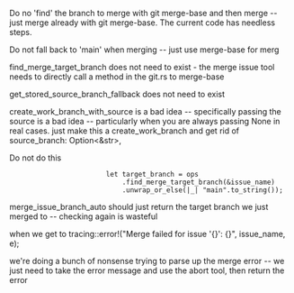 Do no 'find' the branch to merge with git merge-base and then merge -- just merge already with git merge-base. The current code has needless steps.

Do not fall back to 'main' when merging -- just use merge-base for merg

find_merge_target_branch does not need to exist - the merge issue tool needs to directly call a method in the git.rs to merge-base

get_stored_source_branch_fallback does not need to exist


create_work_branch_with_source is a bad idea -- specifically passing the source is a bad idea -- particularly when you are always passing None in real cases. just make this a create_work_branch and get rid of source_branch: Option<&str>,


Do not do this

```
                        let target_branch = ops
                            .find_merge_target_branch(&issue_name)
                            .unwrap_or_else(|_| "main".to_string());
```
merge_issue_branch_auto should just return the target branch we just merged to -- checking again is wasteful


when we get to tracing::error!("Merge failed for issue '{}': {}", issue_name, e);

we're doing a bunch of nonsense trying to parse up the merge error -- we just need to take the error message and use the abort tool, then return the error